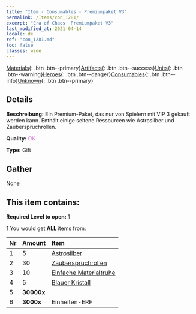 ```yaml
---
title: "Item - Consumables - Premiumpaket V3"
permalink: /Items/con_1281/
excerpt: "Era of Chaos  Premiumpaket V3"
last_modified_at: 2021-04-14
locale: de
ref: "con_1281.md"
toc: false
classes: wide
---
```

 [Materials](/de/Items/){: .btn .btn--primary}[Artifacts](/de/Items/Artifacts/){: .btn .btn--success}[Units](/de/Items/Units/){: .btn .btn--warning}[Heroes](/de/Items/Heroes/){: .btn .btn--danger}[Consumables](/de/Items/Consumables/){: .btn .btn--info}[Unknown](/de/Items/Unknown/){: .btn .btn--primary}

## Details
 **Beschreibung:** Ein Premium-Paket, das nur von Spielern mit VIP 3 gekauft werden kann. Enthält einige seltene Ressourcen wie Astrosilber und Zauberspruchrollen.

 **Quality:** <span style="color: #DA70D6">OK</span>

 **Type:** Gift

## Gather

  None

## This item contains:

 **Required Level to open:** 1

 1 You would get **ALL** items  from:

  | Nr | Amount |     Item    |
  |:---|:-------|:------------|
  | 1 | 5 | [Astrosilber](/de/Items/con_969/) | 
  | 2 | 30 | [Zauberspruchrollen](/de/Items/con_694/) | 
  | 3 | 10 | [Einfache Materialtruhe](/de/Items/con_756/) | 
  | 4 | 5 | [Blauer Kristall](/de/Items/con_716/) | 
  | 5 |  **30000x** | <i class="fas fa-coins"/> |  | 
  | 6 |  **3000x** | Einheiten-ERF |  | 

